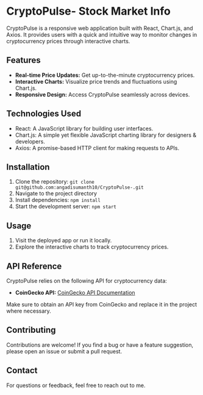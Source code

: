 # CryptoPulse- Stock Market Info

CryptoPulse is a responsive web application built with React, Chart.js, and Axios. It provides users with a quick and intuitive way to monitor changes in cryptocurrency prices through interactive charts.

## Features

- **Real-time Price Updates:** Get up-to-the-minute cryptocurrency prices.
- **Interactive Charts:** Visualize price trends and fluctuations using Chart.js.
- **Responsive Design:** Access CryptoPulse seamlessly across devices.

## Technologies Used

- React: A JavaScript library for building user interfaces.
- Chart.js: A simple yet flexible JavaScript charting library for designers & developers.
- Axios: A promise-based HTTP client for making requests to APIs.

## Installation

1. Clone the repository: `git clone git@github.com:angadisumanth10/CryptoPulse-.git` 
2. Navigate to the project directory
3. Install dependencies: `npm install`
4. Start the development server: `npm start`

## Usage

1. Visit the deployed app or run it locally.
2. Explore the interactive charts to track cryptocurrency prices.

## API Reference

CryptoPulse relies on the following API for cryptocurrency data:

- **CoinGecko API:** [CoinGecko API Documentation](https://www.coingecko.com/api/documentation)

Make sure to obtain an API key from CoinGecko and replace it in the project where necessary.

## Contributing

Contributions are welcome! If you find a bug or have a feature suggestion, please open an issue or submit a pull request.

## Contact

For questions or feedback, feel free to reach out to me.

